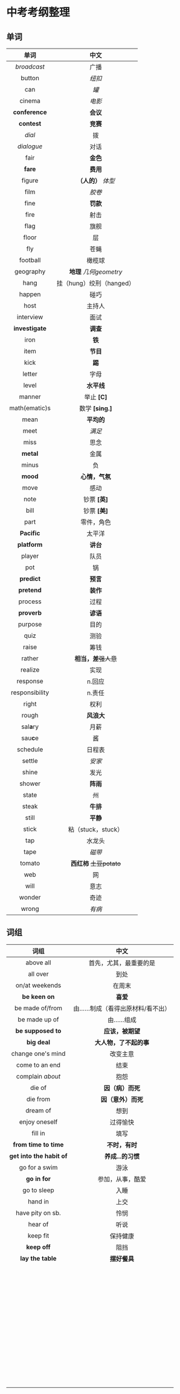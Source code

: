 # 中考考纲整理
## 单词

|      单词       |           中文            |
| :-------------: | :-----------------------: |
|   *broadcast*   |           广播            |
|     button      |          *纽扣*           |
|       can       |           *罐*            |
|     cinema      |          *电影*           |
| **conference**  |         **会议**          |
|   **contest**   |         **竞赛**          |
|     *dial*      |            拨             |
|   *dialogue*    |           对话            |
|      fair       |         **金色**          |
|    **fare**     |         **费用**          |
|     figure      |    **（人的）** *体型*    |
|      film       |          *胶卷*           |
|      fine       |         **罚款**          |
|      fire       |           射击            |
|      flag       |           旗舰            |
|      floor      |            层             |
|       fly       |           苍蝇            |
|    football     |          橄榄球           |
|    geography    |  **地理** *几何geometry*  |
|      hang       | 挂（hung）绞刑（hanged）  |
|     happen      |           碰巧            |
|      host       |          主持人           |
|    interview    |           面试            |
| **investigate** |         **调查**          |
|      iron       |          **铁**           |
|      item       |         **节目**          |
|      kick       |          **踢**           |
|     letter      |           字母            |
|      level      |        **水平线**         |
|     manner      |        举止 **[C]**        |
|  math(ematic)s  |      数学 **[sing.]**      |
|      mean       |        **平均的**         |
|      meet       |          *满足*           |
|      miss       |           思念            |
|    **metal**    |           金属            |
|      minus      |            负             |
|    **mood**     |      **心情，气氛**       |
|      move       |           感动            |
|      note       |       钞票 **[英]**        |
|      bill       |       钞票 **[美]**        |
|      part       |        零件，角色         |
|   **Pacific**   |          太平洋           |
|  **platform**   |         **讲台**          |
|     player      |           队员            |
|       pot       |            锅             |
|   **predict**   |         **预言**          |
|   **pretend**   |         **装作**          |
|     process     |           过程            |
|   **proverb**   |         **谚语**          |
|     purpose     |           目的            |
|      quiz       |           测验            |
|      raise      |           筹钱            |
|     rather      |  **相当，差**~~强人意~~   |
|     realize     |           实现            |
|    response     |          n.回应           |
| responsibility  |          n.责任           |
|      right      |           权利            |
|      rough      |        **风浪大**         |
|   sal**a**ry    |           月薪            |
|    sau**c**e    |            酱             |
|    schedule     |          日程表           |
|     settle      |          *安家*           |
|      shine      |           发光            |
|     shower      |         **阵雨**          |
|      state      |            州             |
|      steak      |         **牛排**          |
|      still      |         **平静**          |
|      stick      |    粘（stuck，stuck）     |
|       tap       |          水龙头           |
|      tape       |          *磁带*           |
|     tomato      | **西红柿** ~~土豆potato~~ |
|       web       |            网             |
|      will       |           意志            |
|     wonder      |           奇迹            |
|      wrong      |          *有病*           |

## 词组
|           词组            |              中文               |
| :-----------------------: | :-----------------------------: |
|         above all         |     首先，尤其，最重要的是      |
|         all over          |              到处               |
|      on/at weekends       |             在周末              |
|      **be keen on**       |            **喜爱**             |
|      be made of/from      | 由……制成（看得出原材料/看不出） |
|       be made up of       |            由……组成             |
|    **be supposed to**     |        **应该，被期望**         |
|       **big deal**        |     **大人物，了不起的事**      |
|     change one's mind     |            改变主意             |
|      come to an end       |              结束               |
|     complain *about*      |              抱怨               |
|          die of           |        **因（病）而死**         |
|         die from          |       **因（意外）而死**        |
|         dream of          |              想到               |
|       enjoy oneself       |            过得愉快             |
|          fill in          |              填写               |
|   **from time to time**   |         **不时，有时**          |
| **get into the habit of** |        **养成...的习惯**        |
|       go for a swim       |              游泳               |
|       **go in for**       |        参加，从事，酷爱         |
|        go to sleep        |              入睡               |
|          hand in          |              上交               |
|     have pity on sb.      |              怜悯               |
|          hear of          |              听说               |
|         keep fit          |            保持健康             |
|       **keep off**        |              阻挡               |
|     **lay the table**     |          **摆好餐具**           |
|                           |                                 |
|                           |                                 |
|                           |                                 |
|                           |                                 |
|                           |                                 |
|                           |                                 |
|                           |                                 |
|                           |                                 |
|                           |                                 |
|                           |                                 |
|                           |                                 |
|                           |                                 |
|                           |                                 |
|                           |                                 |
|                           |                                 |
|                           |                                 |
|                           |                                 |
|                           |                                 |
|                           |                                 |
|                           |                                 |
|                           |                                 |
|                           |                                 |
|                           |                                 |
|                           |                                 |
|                           |                                 |
|                           |                                 |
|                           |                                 |
|                           |                                 |
|                           |                                 |
|                           |                                 |
|                           |                                 |
|                           |                                 |
|                           |                                 |
|                           |                                 |
|                           |                                 |
|                           |                                 |
|                           |                                 |
|                           |                                 |
|                           |                                 |
|                           |                                 |
|                           |                                 |
|                           |                                 |
|                           |                                 |
|                           |                                 |
|                           |                                 |
|                           |                                 |
|                           |                                 |
|                           |                                 |
|                           |                                 |
|                           |                                 |
|                           |                                 |
|                           |                                 |
|                           |                                 |
|                           |                                 |


